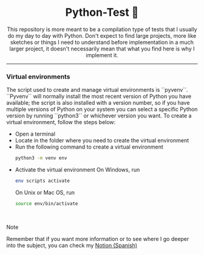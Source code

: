 <h1 align="center"> Python-Test 🐍 </h1>
<p align="center">
This repository is more meant to be a compilation type of tests that I usually do my day to day with Python. Don't expect to find large projects, more like sketches or things I need to understand before implementation in a much larger project, it doesn't necessarily mean that what you find here is why I implement it.
</p>

------

<h3 align="left">Virtual environments</h3>
The script used to create and manage virtual environments is ``pyvenv``.
``Pyvenv`` will normally install the most recent version of Python you have available; the script is also installed with a version number, so if you have multiple versions of Python on your system you can select a specific Python version by running ``python3`` or whichever version you want.
To create a virtual environment, follow the steps below:

* Open a terminal
* Locate in the folder where you need to create the virtual environment
* Run the following command to create a virtual environment
  ```bash
  python3 -m venv env
  ```
* Activate the virtual environment
  On Windows, run 
  ```bash
  env scripts activate
  ```
  On Unix or Mac OS, run 
  ```bash
  source env/bin/activate
  ```
<br>

> [!NOTE]
> Remember that if you want more information or to see where I go deeper into the subject, you can check my [Notion (Spanish)](https://industrious-marmoset-c90.notion.site/PYTHON-f6ee73edc738452c93c872352d16d6a6?pvs=4)